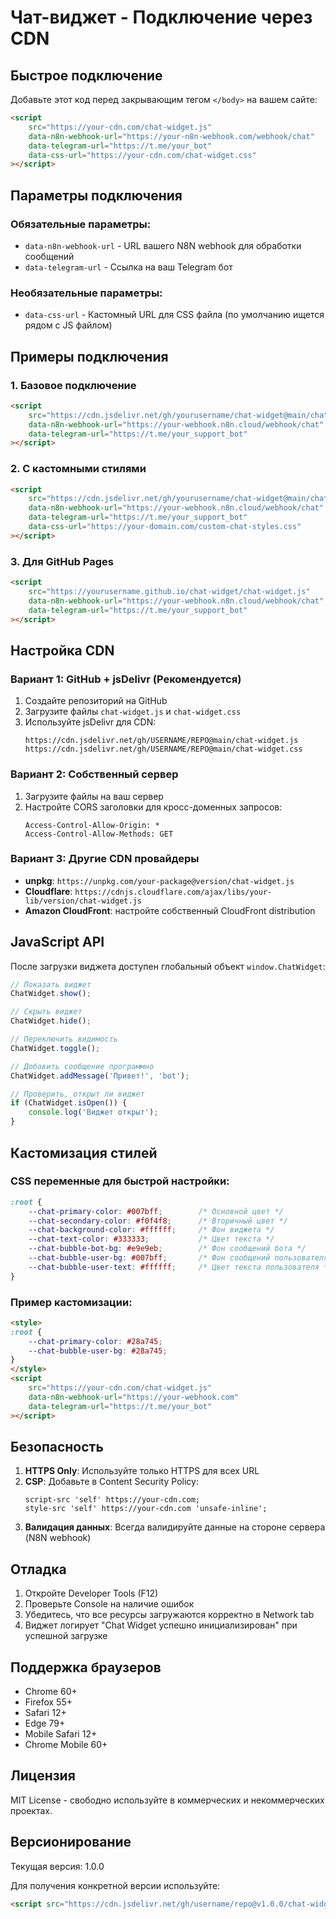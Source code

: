 # Чат-виджет - Подключение через CDN

## Быстрое подключение

Добавьте этот код перед закрывающим тегом `</body>` на вашем сайте:

```html
<script 
    src="https://your-cdn.com/chat-widget.js"
    data-n8n-webhook-url="https://your-n8n-webhook.com/webhook/chat"
    data-telegram-url="https://t.me/your_bot"
    data-css-url="https://your-cdn.com/chat-widget.css"
></script>
```

## Параметры подключения

### Обязательные параметры:

- `data-n8n-webhook-url` - URL вашего N8N webhook для обработки сообщений
- `data-telegram-url` - Ссылка на ваш Telegram бот

### Необязательные параметры:

- `data-css-url` - Кастомный URL для CSS файла (по умолчанию ищется рядом с JS файлом)

## Примеры подключения

### 1. Базовое подключение
```html
<script 
    src="https://cdn.jsdelivr.net/gh/yourusername/chat-widget@main/chat-widget.js"
    data-n8n-webhook-url="https://your-webhook.n8n.cloud/webhook/chat"
    data-telegram-url="https://t.me/your_support_bot"
></script>
```

### 2. С кастомными стилями
```html
<script 
    src="https://cdn.jsdelivr.net/gh/yourusername/chat-widget@main/chat-widget.js"
    data-n8n-webhook-url="https://your-webhook.n8n.cloud/webhook/chat"
    data-telegram-url="https://t.me/your_support_bot"
    data-css-url="https://your-domain.com/custom-chat-styles.css"
></script>
```

### 3. Для GitHub Pages
```html
<script 
    src="https://yourusername.github.io/chat-widget/chat-widget.js"
    data-n8n-webhook-url="https://your-webhook.n8n.cloud/webhook/chat"
    data-telegram-url="https://t.me/your_support_bot"
></script>
```

## Настройка CDN

### Вариант 1: GitHub + jsDelivr (Рекомендуется)

1. Создайте репозиторий на GitHub
2. Загрузите файлы `chat-widget.js` и `chat-widget.css`
3. Используйте jsDelivr для CDN:
   ```
   https://cdn.jsdelivr.net/gh/USERNAME/REPO@main/chat-widget.js
   https://cdn.jsdelivr.net/gh/USERNAME/REPO@main/chat-widget.css
   ```

### Вариант 2: Собственный сервер

1. Загрузите файлы на ваш сервер
2. Настройте CORS заголовки для кросс-доменных запросов:
   ```
   Access-Control-Allow-Origin: *
   Access-Control-Allow-Methods: GET
   ```

### Вариант 3: Другие CDN провайдеры

- **unpkg**: `https://unpkg.com/your-package@version/chat-widget.js`
- **Cloudflare**: `https://cdnjs.cloudflare.com/ajax/libs/your-lib/version/chat-widget.js`
- **Amazon CloudFront**: настройте собственный CloudFront distribution

## JavaScript API

После загрузки виджета доступен глобальный объект `window.ChatWidget`:

```javascript
// Показать виджет
ChatWidget.show();

// Скрыть виджет
ChatWidget.hide();

// Переключить видимость
ChatWidget.toggle();

// Добавить сообщение программно
ChatWidget.addMessage('Привет!', 'bot');

// Проверить, открыт ли виджет
if (ChatWidget.isOpen()) {
    console.log('Виджет открыт');
}
```

## Кастомизация стилей

### CSS переменные для быстрой настройки:

```css
:root {
    --chat-primary-color: #007bff;        /* Основной цвет */
    --chat-secondary-color: #f0f4f8;      /* Вторичный цвет */
    --chat-background-color: #ffffff;     /* Фон виджета */
    --chat-text-color: #333333;           /* Цвет текста */
    --chat-bubble-bot-bg: #e9e9eb;        /* Фон сообщений бота */
    --chat-bubble-user-bg: #007bff;       /* Фон сообщений пользователя */
    --chat-bubble-user-text: #ffffff;     /* Цвет текста пользователя */
}
```

### Пример кастомизации:

```html
<style>
:root {
    --chat-primary-color: #28a745;
    --chat-bubble-user-bg: #28a745;
}
</style>
<script 
    src="https://your-cdn.com/chat-widget.js"
    data-n8n-webhook-url="https://your-webhook.com"
    data-telegram-url="https://t.me/your_bot"
></script>
```

## Безопасность

1. **HTTPS Only**: Используйте только HTTPS для всех URL
2. **CSP**: Добавьте в Content Security Policy:
   ```
   script-src 'self' https://your-cdn.com;
   style-src 'self' https://your-cdn.com 'unsafe-inline';
   ```
3. **Валидация данных**: Всегда валидируйте данные на стороне сервера (N8N webhook)

## Отладка

1. Откройте Developer Tools (F12)
2. Проверьте Console на наличие ошибок
3. Убедитесь, что все ресурсы загружаются корректно в Network tab
4. Виджет логирует "Chat Widget успешно инициализирован" при успешной загрузке

## Поддержка браузеров

- Chrome 60+
- Firefox 55+
- Safari 12+
- Edge 79+
- Mobile Safari 12+
- Chrome Mobile 60+

## Лицензия

MIT License - свободно используйте в коммерческих и некоммерческих проектах.

## Версионирование

Текущая версия: 1.0.0

Для получения конкретной версии используйте:
```html
<script src="https://cdn.jsdelivr.net/gh/username/repo@v1.0.0/chat-widget.js"></script>
```